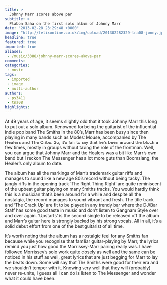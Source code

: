 ```yaml
---
title: >
  Johnny Marr scores above par
subtitle: >
  Plabon Saha on the first solo album of Johnny Marr
date: "2013-02-28 23:29:48 +0000"
image: "http://felixonline.co.uk/img/upload/201302282329-tna08-jonny.jpg"
headline: true
featured: true
imported: true
aliases:
 - /music/3388/johnny-marr-scores-above-par
comments:
categories:
 - music
tags:
 - imported
 - image
 - multi-author
authors:
 - ps3411
 - tna08
highlights:
---
```


At 49 years of age, it seems slightly odd that it took Johnny Marr this long to put out a solo album. Renowned for being the guitarist of the influential indie pop band The Smiths in the 80’s, Marr has been busy since then playing in many bands such as Modest Mouse, accompanied by The Healers and The Cribs. So, it’s fair to say that he’s been around the block a few times, mostly in groups without taking the role of the frontman. Well, you can argue that Johnny Marr and the Healers was a bit like Marr’s own band but I reckon The Messenger has a lot more guts than Boomslang, the Healer’s only album to date.

The album has all the markings of Marr’s trademark guitar riffs and manages to sound like a new age 80’s record without being tacky. The jangly riffs in the opening track ‘The Right Thing Right’ are quite reminiscent of the upbeat guitar playing on many Smiths tracks. You would hardly think this is a musician that’s been around for a while and despite all the nostalgia, the record manages to sound vibrant and fresh. The title track and ‘The Crack Up’ are fit to be played in any trendy bar where the DJ/Bar Staff has some good taste in music and don’t listen to Gangnam Style over and over again. ‘Upstarts’ is the second single to be released off the album and Marr’s guitar here is strongly backed by his strong vocals. All in all, it’s a solid debut effort from one of the best guitarist of all time.

It’s worth noting that the album has a nostalgic feel for any Smiths fan because while you recognise that familiar guitar-playing by Marr, the lyrics remind you just how good the Morrissey-Marr pairing really was. I have followed Morrissey’s solo work quite closely as well and the same can be noticed in his stuff as well, great lyrics that are just begging for Marr to lay the beats down. Some will say that The Smiths were good for their era and we shouldn’t temper with it. Knowing very well that they will (probably) never re-unite, I guess all I can do is listen to The Messenger and wonder what it could have been.
